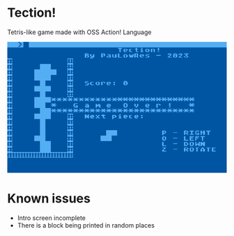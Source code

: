 # Tection!

Tetris-like game made with OSS Action! Language

![Tection!](tection.png)

# Known issues

- Intro screen incomplete
- There is a block being printed in random places

